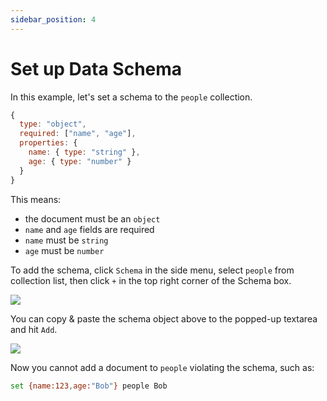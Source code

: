 ```yaml
---
sidebar_position: 4
---
```

# Set up Data Schema

In this example, let's set a schema to the `people` collection.

```javascript
{
  type: "object",
  required: ["name", "age"],
  properties: {
    name: { type: "string" },
    age: { type: "number" }
  }
}
```

This means:

- the document must be an `object`
- `name` and `age` fields are required
- `name` must be `string`
- `age` must be `number`

To add the schema, click `Schema` in the side menu, select `people` from collection list, then click `+` in the top right corner of the Schema box.

![](/img/quick-start-3.png)

You can copy & paste the schema object above to the popped-up textarea and hit `Add`.

![](/img/quick-start-4.png)

Now you cannot add a document to `people` violating the schema, such as:

```bash
set {name:123,age:"Bob"} people Bob
```

